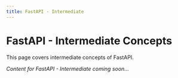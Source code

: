 ```yaml
---
title: FastAPI - Intermediate
---
```


# FastAPI - Intermediate Concepts

This page covers intermediate concepts of FastAPI.

*Content for FastAPI - Intermediate coming soon...*
